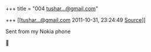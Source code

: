 +++
title = "004 tushar...@gmail.com"

+++
[[tushar...@gmail.com	2011-10-31, 23:24:49 [Source](https://groups.google.com/g/bvparishat/c/Ff_1PlN2Two)]]



Sent from my Nokia phone



